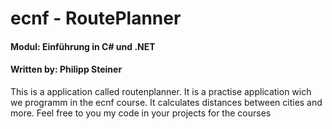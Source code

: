 # ecnf - RoutePlanner
#### Modul: Einführung in C# und .NET
#### Written by: Philipp Steiner
This is a application called routenplanner. It is a practise application wich we programm in the ecnf course.
It calculates distances between cities and more. Feel free to you my code in your projects for the courses
